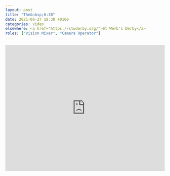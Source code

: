 ```yaml
---
layout: post
title: "The&nbsp;6:30"
date: 2021-06-27 18:30 +0100
categories: video
elsewhere: <a href="https://stwderby.org/">St Werb's Derby</a>
roles: ["Vision Mixer", "Camera Operator"]
---
```


<iframe width="100%" height="400em" src="https://www.youtube.com/embed/MGO2FMcD8VE" frameborder="0" allow="accelerometer; autoplay; clipboard-write; encrypted-media; gyroscope; picture-in-picture" allowfullscreen></iframe>
